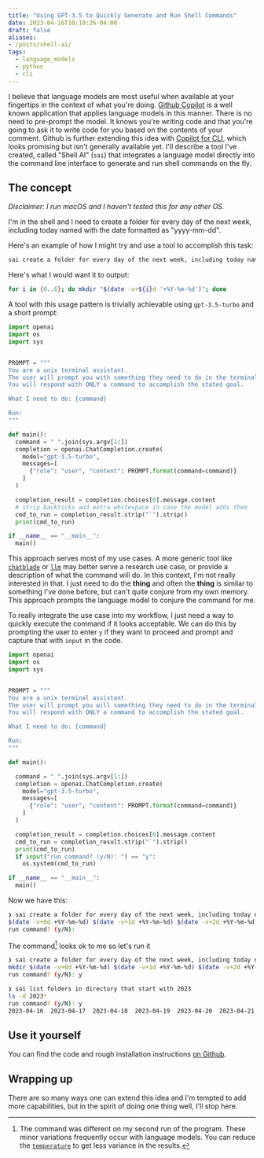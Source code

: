 ```yaml
---
title: "Using GPT-3.5 to Quickly Generate and Run Shell Commands"
date: 2023-04-16T10:10:26-04:00
draft: false
aliases:
- /posts/shell-ai/
tags:
  - language_models
  - python
  - cli
---
```


I believe that language models are most useful when available at your fingertips in the context of what you're doing.
[Github Copilot](https://github.com/features/copilot) is a well known application that applies language models in this manner.
There is no need to pre-prompt the model.
It knows you're writing code and that you're going to ask it to write code for you based on the contents of your comment. Github is further extending this idea with [Copilot for CLI](https://githubnext.com/projects/copilot-cli/), which looks promising but isn't generally available yet.
I'll describe a tool I've created, called "Shell AI" (`sai`) that integrates a language model directly into the command line interface to generate and run shell commands on the fly.

## The concept

*Disclaimer: I run macOS and I haven't tested this for any other OS.*

I'm in the shell and I need to create a folder for every day of the next week, including today named with the date formatted as "yyyy-mm-dd".

Here's an example of how I might try and use a tool to accomplish this task:

```sh
sai create a folder for every day of the next week, including today named with the date formatted as 'yyyy-mm-dd'
```

Here's what I would want it to output:

```sh
for i in {0..6}; do mkdir "$(date -v+${i}d '+%Y-%m-%d')"; done
```

A tool with this usage pattern is trivially achievable using `gpt-3.5-turbo` and a short prompt:

```python
import openai
import os
import sys


PROMPT = """
You are a unix terminal assistant.
The user will prompt you with something they need to do in the terminal on macOS.
You will respond with ONLY a command to accomplish the stated goal.

What I need to do: {command}

Run:
"""

def main():
  command = " ".join(sys.argv[1:])
  completion = openai.ChatCompletion.create(
    model="gpt-3.5-turbo",
    messages=[
      {"role": "user", "content": PROMPT.format(command=command)}
    ]
  )

  completion_result = completion.choices[0].message.content
  # strip backticks and extra whitespace in case the model adds them
  cmd_to_run = completion_result.strip("`").strip()
  print(cmd_to_run)

if __name__ == "__main__":
  main()
```

This approach serves most of my use cases.
A more generic tool like [`chatblade`](https://github.com/npiv/chatblade) or [`llm`](https://github.com/simonw/llm) may better serve a research use case, or provide a description of what the command will do.
In this context, I'm not really interested in that.
I just need to do the **thing** and often the **thing** is similar to something I've done before, but can't quite conjure from my own memory.
This approach prompts the language model to conjure the command for me.

To really integrate the use case into my workflow, I just need a way to quickly execute the command if it looks acceptable. We can do this by prompting the user to enter `y` if they want to proceed and prompt and capture that with `input` in the code.

```python
import openai
import os
import sys


PROMPT = """
You are a unix terminal assistant.
The user will prompt you will something they need to do in the terminal on macOS.
You will respond with ONLY a command to accomplish the stated goal.

What I need to do: {command}

Run:
"""

def main():

  command = " ".join(sys.argv[1:])
  completion = openai.ChatCompletion.create(
    model="gpt-3.5-turbo",
    messages=[
      {"role": "user", "content": PROMPT.format(command=command)}
    ]
  )

  completion_result = completion.choices[0].message.content
  cmd_to_run = completion_result.strip("`").strip()
  print(cmd_to_run)
  if input("run command? (y/N): ") == "y":
    os.system(cmd_to_run)

if __name__ == "__main__":
  main()
```

Now we have this:

```sh
❯ sai create a folder for every day of the next week, including today named with the date formatted as 'yyyy-mm-dd'
$(date -v+0d +%Y-%m-%d) $(date -v+1d +%Y-%m-%d) $(date -v+2d +%Y-%m-%d) $(date -v+3d +%Y-%m-%d) $(date -v+4d +%Y-%m-%d) $(date -v+5d +%Y-%m-%d) $(date -v+6d +%Y-%m-%d)
run command? (y/N):
```

The command[^1] looks ok to me so let's run it

```sh
❯ sai create a folder for every day of the next week, including today named with the date formatted as 'yyyy-mm-dd'
mkdir $(date -v+0d +%Y-%m-%d) $(date -v+1d +%Y-%m-%d) $(date -v+2d +%Y-%m-%d) $(date -v+3d +%Y-%m-%d) $(date -v+4d +%Y-%m-%d) $(date -v+5d +%Y-%m-%d) $(date -v+6d +%Y-%m-%d)
run command? (y/N): y
```

```sh
❯ sai list folders in directory that start with 2023
ls -d 2023*
run command? (y/N): y
2023-04-16	2023-04-17	2023-04-18	2023-04-19	2023-04-20	2023-04-21	2023-04-22
```

## Use it yourself

You can find the code and rough installation instructions [on Github](https://github.com/danielcorin/shell-ai).

## Wrapping up

There are so many ways one can extend this idea and I'm tempted to add more capabilities, but in the spirit of doing one thing well, I'll stop here.

[^1]: The command was different on my second run of the program.
These minor variations frequently occur with language models.
You can reduce the [`temperature`](https://platform.openai.com/docs/api-reference/chat/create#chat/create-temperature) to get less variance in the results.
